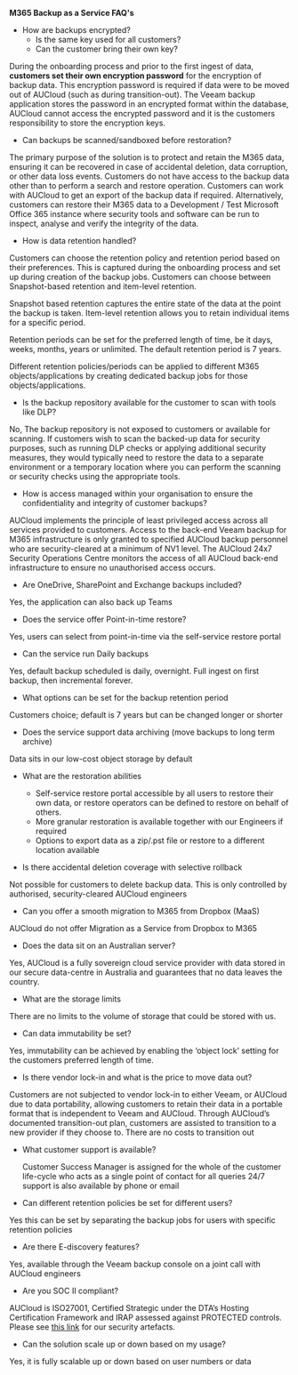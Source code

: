 **M365 Backup as a Service FAQ's**


- How are backups encrypted? 
  - Is the same key used for all customers?
  - Can the customer bring their own key?

During the onboarding process and prior to the first ingest of data, **customers set their own encryption password** for the encryption of backup data. This encryption password is required if data were to be moved out of AUCloud (such as during transition-out). The Veeam backup application stores the password in an encrypted format within the database, AUCloud cannot access the encrypted password and it is the customers responsibility to store the encryption keys.

- Can backups be scanned/sandboxed before restoration?

The primary purpose of the solution is to protect and retain the M365 data, ensuring it can be recovered in case of accidental deletion, data corruption, or other data loss events. Customers do not have access to the backup data other than to perform a search and restore operation. Customers can work with AUCloud to get an export of the backup data if required. Alternatively, customers can restore their M365 data to a Development / Test Microsoft Office 365 instance where security tools and software can be run to inspect, analyse and verify the integrity of the data.  

- How is data retention handled?

Customers can choose the retention policy and retention period based on their preferences. This is captured during the onboarding process and set up during creation of the backup jobs. Customers can choose between Snapshot-based retention and item-level retention.

Snapshot based retention captures the entire state of the data at the point the backup is taken. Item-level retention allows you to retain individual items for a specific period.

Retention periods can be set for the preferred length of time, be it days, weeks, months, years or unlimited. The default retention period is 7 years.

Different retention policies/periods can be applied to different M365 objects/applications by creating dedicated backup jobs for those objects/applications. 

- Is the backup repository available for the customer to scan with tools like DLP?

No, The backup repository is not exposed to customers or available for scanning.
If customers wish to scan the backed-up data for security purposes, such as running DLP checks or applying additional security measures, they would typically need to restore the data to a separate environment or a temporary location where you can perform the scanning or security checks using the appropriate tools.

- How is access managed within your organisation to ensure the confidentiality and integrity of customer backups?

AUCloud implements the principle of least privileged access across all services provided to customers. Access to the back-end Veeam backup for M365 infrastructure is only granted to specified AUCloud backup personnel who are security-cleared at a minimum of NV1 level. The AUCloud 24x7 Security Operations Centre monitors the access of all AUCloud back-end infrastructure to ensure no unauthorised access occurs. 

- Are OneDrive, SharePoint and Exchange backups included?

Yes, the application can also back up Teams

- Does the service offer Point-in-time restore?

Yes, users can select from point-in-time via the self-service restore portal

- Can the service run Daily backups

Yes, default backup scheduled is daily, overnight. Full ingest on first backup, then incremental forever.

- What options can be set for the backup retention period

Customers choice; default is 7 years but can be changed longer or shorter

- Does the service support data archiving (move backups to long term archive)

Data sits in our low-cost object storage by default

- What are the restoration abilities

  - Self-service restore portal accessible by all users to restore their own data, or restore operators can be defined to restore on behalf of others.
  - More granular restoration is available together with our Engineers if required
  - Options to export data as a zip/.pst file or restore to a different location available

- Is there accidental deletion coverage with selective rollback

Not possible for customers to delete backup data. This is only controlled by authorised, security-cleared AUCloud engineers

- Can you offer a smooth migration to M365 from Dropbox (MaaS)

AUCloud do not offer Migration as a Service from Dropbox to M365

- Does the data sit on an Australian server?

Yes, AUCloud is a fully sovereign cloud service provider with data stored in our secure data-centre in Australia and guarantees that no data leaves the country.

- What are the storage limits

There are no limits to the volume of storage that could be stored with us.

- Can data immutability be set?

Yes, immutability can be achieved by enabling the ‘object lock’ setting for the customers preferred length of time.

- Is there vendor lock-in and what is the price to move data out?

Customers are not subjected to vendor lock-in to either Veeam, or AUCloud due to data portability, allowing customers to retain their data in a portable format that is independent to Veeam and AUCloud. Through AUCloud’s documented transition-out plan, customers are assisted to transition to a new provider if they choose to. There are no costs to transition out

- What customer support is available?

  Customer Success Manager is assigned for the whole of the customer life-cycle who acts as a single point of contact for all queries
  24/7 support is also available by phone or email

- Can different retention policies be set for different users?

Yes this can be set by separating the backup jobs for users with specific retention policies

- Are there E-discovery features?

Yes, available through the Veeam backup console on a joint call with AUCloud engineers

- Are you SOC II compliant?

AUCloud is ISO27001, Certified Strategic under the DTA’s Hosting Certification Framework and IRAP assessed against PROTECTED controls. Please see [this link](https://docs.australiacloud.com.au/latest/Platform_Overview/Security/security_and_governance/) for our security artefacts.

- Can the solution scale up or down based on my usage?

Yes, it is fully scalable up or down based on user numbers or data
